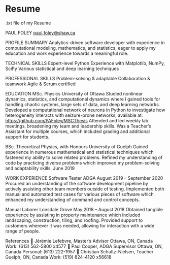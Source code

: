 # Resume
.txt file of my Resume

PAUL FOLEY
paul.foley@shaw.ca

PROFILE SUMMARY
Analytics-driven software developer with experience in computational modeling, mathematics, and statistics, eager to apply my education and work experience towards a meaningful role.


TECHNICAL SKILLS
Expert-level Python
Experience with Matplotlib, NumPy, SciPy
Various statistical and deep learning techniques


PROFESSIONAL SKILLS
Problem-solving & adaptable
Collaboration & teamwork
Agile & Scrum certified


EDUCATION
MSc. Physics
University of Ottawa
Studied nonlinear dynamics, statistics, and computational dynamics where I gained tools for handling chaotic systems, large sets of data, and deep learning networks.
Developed a computational network of neurons in Python to investigate how heterogeneity interacts with seizure-prone networks, available at: https://github.com/PAFoley/MSCThesis
Attended and led weekly lab meetings, broadening my team and leadership skills.
Was a Teacher’s Assistant for multiple courses, which included grading and additional support for students.

BSc. Theoretical Physics, with Honours
University of Guelph
Gained experience in numerous mathematical and statistical techniques which fastened my ability to solve related problems.
Refined my understanding of code by practicing diverse problems which improved my problem-solving and adaptability skills.
June 2019


WORK EXPERIENCE
Software Tester ADGA
August 2019 – September 2020
Procured an understanding of the software development pipeline by actively assisting other team members outside of testing.
Implemented both manual and automated test cases for various pieces of software which enhanced my understanding of command and control concepts.


Manual Laborer Lonsdale Grove
May 2018 – August 2018
Obtained tangible experience by assisting in property maintenance which included landscaping, construction, tiling, and roofing.
Provided support to customers wherever it was needed, allowing for interaction with a wide range of people.


References
 Jérémie Lefebvre, Master’s Advisor Ottawa, ON, Canada Work: (613) 562-5800 x4577
 Paul Cooper, ADGA Supervisor Ottawa, ON, Canada Personal: (613) 222-1957
 Christian Schultz-Nielsen, Teacher Guelph, ON, Canada Work: (519) 824-4120 x56618
